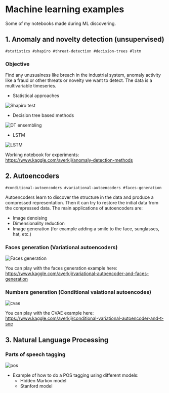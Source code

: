 # Machine learning examples

Some of my notebooks made during ML discovering.

## 1. Anomaly and novelty detection (unsupervised)

```
#statistics #shapiro #threat-detection #decision-trees #lstm
```

### Objective

Find any unusualness like breach in the industrial system, anomaly activity like a fraud or other threats or novelty we want to detect. The data is a multivariable timeseries.

- Statistical approaches

![Shapiro test](https://lingtra.in/images/other/anomaly_detection_stat.png)

- Decision tree based methods

![DT ensembling](https://lingtra.in/images/other/anomaly_detection_dt.png)

- LSTM

![LSTM](https://lingtra.in/images/other/anomaly_detection_rnn.png)

Working notebook for experiments: https://www.kaggle.com/averkij/anomaly-detection-methods

## 2. Autoencoders

```
#conditional-autoencoders #variational-autoencoders #faces-generation
```

Autoencoders learn to discover the structure in the data and produce a compressed representation. Then it can try to restore the initial data from the compressed data. The main applications of autoencoders are:

- Image denoising
- Dimensionality reduction
- Image generation (for example adding a smile to the face, sunglasses, hat, etc.)

### Faces generation (Variational autoencoders)

![Faces generation](https://lingtra.in/images/other/faces_generation.png)

You can play with the faces generation example here:
https://www.kaggle.com/averkij/variational-autoencoder-and-faces-generation


### Numbers generation (Conditional vaiational autoencodes)

![cvae](https://lingtra.in/images/other/cvae-tsne.png)

You can play with the CVAE example here:
https://www.kaggle.com/averkij/conditional-variational-autoencoder-and-t-sne

## 3. Natural Language Processing

### Parts of speech tagging

![pos](https://lingtra.in/images/other/pos_tagging.png)

- Example of how to do a POS tagging using different models:
  - Hidden Markov model
  - Stanford model
